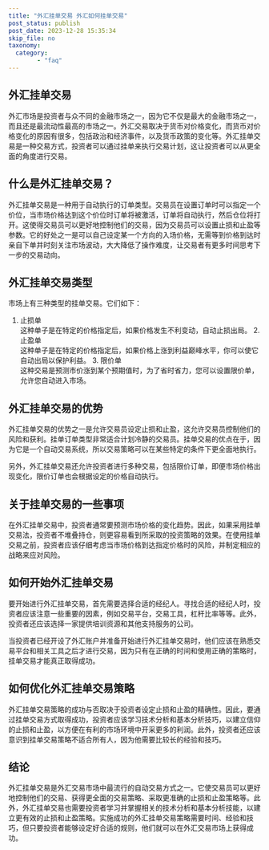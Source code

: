 ```yaml
---
title: "外汇挂单交易 外汇如何挂单交易"
post_status: publish
post_date: 2023-12-28 15:35:34
skip_file: no
taxonomy:
  category:
        - "faq"
---
```


## 外汇挂单交易

外汇市场是投资者与众不同的金融市场之一，因为它不仅是最大的金融市场之一，而且还是最流动性最高的市场之一。外汇交易取决于货币对价格变化，而货币对价格变化的原因有很多，包括政治和经济事件，以及货币政策的变化等。外汇挂单交易是一种交易方式，投资者可以通过挂单来执行交易计划，这让投资者可以从更全面的角度进行交易。

## 什么是外汇挂单交易？

外汇挂单交易是一种用于自动执行的订单类型。交易员在设置订单时可以指定一个价位，当市场价格达到这个价位时订单将被激活，订单将自动执行，然后仓位将打开。这使得交易员可以更好地控制他们的交易，因为交易员可以设置止损和止盈等参数。它的好处之一是可以自己设定某一个方向的入场价格，无需等到价格到达时亲自下单并时刻关注市场波动，大大降低了操作难度，让交易者有更多时间思考下一步的交易动向。

## 外汇挂单交易类型

市场上有三种类型的挂单交易。它们如下：

1. 止损单  
这种单子是在特定的价格指定后，如果价格发生不利变动，自动止损出局。 2. 止盈单  
这种单子是在特定的价格指定后，如果价格上涨到利益巅峰水平，你可以使它自动出局以保护利益。 3. 限价单  
这种交易是预测市价涨到某个预期值时，为了省时省力，您可以设置限价单，允许您自动进入市场。

## 外汇挂单交易的优势

外汇挂单交易的优势之一是允许交易员设定止损和止盈，这允许交易员控制他们的风险和获利。挂单订单类型非常适合计划冷静的交易员。挂单交易的优点在于，因为它是一个自动交易系统，所以交易策略可以在某些特定的条件下更全面地执行。

另外，外汇挂单交易还允许投资者进行多种交易，包括限价订单，即便市场价格出现变化，限价订单也会根据设定的价格自动执行。

## 关于挂单交易的一些事项

在外汇挂单交易中，投资者通常要预测市场价格的变化趋势。因此，如果采用挂单交易法，投资者不堆叠持仓，则更容易看到所采取的投资策略的效果。在使用挂单交易之前，投资者应该仔细考虑当市场价格到达指定价格时的风险，并制定相应的战略来应对风险。

## 如何开始外汇挂单交易

要开始进行外汇挂单交易，首先需要选择合适的经纪人。寻找合适的经纪人时，投资者应该注意一些重要的因素，例如交易平台，交易工具，杠杆比率等等。此外，投资者还应该选择一家提供培训资源和其他支持服务的公司。

当投资者已经开设了外汇账户并准备开始进行外汇挂单交易时，他们应该在熟悉交易平台和相关工具之后才进行交易，因为只有在正确的时间和使用正确的策略时，挂单交易才能真正取得成功。

## 如何优化外汇挂单交易策略

外汇挂单交易策略的成功与否取决于投资者设定止损和止盈的精确性。因此，要通过挂单交易方式取得成功，投资者应该学习技术分析和基本分析技巧，以建立信仰的止损和止盈，以方便在有利的市场环境中开采更多的利润。此外，投资者还应该意识到挂单交易策略不适合所有人，因为他需要比较长的经验和技巧。

## 结论

外汇挂单交易是外汇交易市场中最流行的自动交易方式之一。它使交易员可以更好地控制他们的交易、获得更全面的交易策略、采取更准确的止损和止盈策略等。此外，外汇挂单交易也需要投资者学习并掌握相关的技术分析和基本分析技能，以建立更有效的止损和止盈策略。实施成功的外汇挂单交易策略需要时间、经验和技巧，但只要投资者能够设定好合适的规则，他们就可以在外汇交易市场上获得成功。
